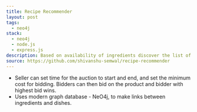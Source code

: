 ```yaml
---
title: Recipe Recommender
layout: post
tags:
  - neo4j
stack:
  - neo4j
  - node.js 
  - express.js
description: Based on availability of ingredients discover the list of possible dishes.
source: https://github.com/shivanshu-semwal/recipe-recommender
---
```


- Seller can set time for the auction to start and end, and set the minimum cost for bidding.
  Bidders can then bid on the product and bidder with highest bid wins.
- Uses modern graph database - NeO4j, to make links between ingredients and dishes.
